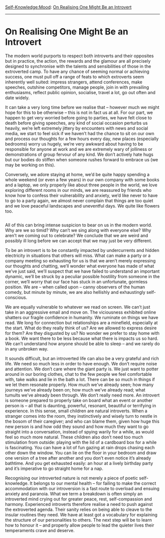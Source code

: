 [Self-Knowledge:](https://www.theschooloflife.com/thebookoflife/category/self-knowledge/)[Mood](https://www.theschooloflife.com/thebookoflife/category/self-knowledge/mood/): [On Realising One Might Be an Introvert](https://www.theschooloflife.com/thebookoflife/on-realising-one-might-be-an-introvert/)

* * *

# On Realising One Might Be an Introvert

The modern world purports to respect both introverts and their opposites but in practice, the action, the rewards and the glamour are all precisely designed to synchronise with the talents and sensibilities of those in the extroverted camp. To have any chance of seeming normal or achieving success, one must pull off a range of feats to which extroverts seem inherently well suited: impress strangers, attend conferences, make speeches, outshine competitors, manage people, join in with prevailing enthusiasms, reflect public opinion, socialise, travel a lot, go out often and date widely.

It can take a very long time before we realise that – however much we might hope for this to be otherwise – this is not in fact us at all. For our part, we happen to get very worried before going to parties, we have felt close to death before giving speeches, any kind of social occasion perturbs us heavily, we’re left extremely jittery by encounters with news and social media, we start to feel sick if we haven’t had the chance to sit on our own and process our thoughts for a few hours every day, new places (especially bedrooms) worry us hugely, we’re very awkward about having to be responsible for anyone at work and we are extremely wary of jolliness or demonstrations of group fervour of any kind. We don’t actively hate hugs but our bodies do stiffen when someone rushes forward to embrace us (we may be working on this).&nbsp;

Conversely, we adore staying at home, we’d be quite happy spending a whole weekend (or even a few years) in our own company with some books and a laptop, we only properly like about three people in the world, we love exploring different rooms in our minds, we are reassured by friends who know how to confess their vulnerability and anxiety, we’d like never to have to go to a party again, we almost never complain that things are too quiet and we love peaceful landscapes and uneventful days. We quite like flowers too.&nbsp;

<figure class="aligncenter"><img src="https://www.theschooloflife.com/thebookoflife/wp-content/uploads/2020/06/2018_CKS_15479_0008_000ben_nicholson_om_1942-1024x829.jpg" alt="" class="wp-image-24611" srcset="https://www.theschooloflife.com/thebookoflife/wp-content/uploads/2020/06/2018_CKS_15479_0008_000ben_nicholson_om_1942-1024x829.jpg 1024w, https://www.theschooloflife.com/thebookoflife/wp-content/uploads/2020/06/2018_CKS_15479_0008_000ben_nicholson_om_1942-300x243.jpg 300w, https://www.theschooloflife.com/thebookoflife/wp-content/uploads/2020/06/2018_CKS_15479_0008_000ben_nicholson_om_1942-768x622.jpg 768w" sizes="(max-width: 1024px) 100vw, 1024px"></figure>

All of this can bring intense suspicion to bear on us in the modern world. Why are we so timid? Why can’t we sing along with everyone else? Why aren’t we coming out to celebrate? We conclude that we are weird and possibly ill long before we can accept that we may just be very different.&nbsp;

To be an introvert is to be constantly impacted by undercurrents and hidden electricity in situations that others will miss. What can make a party or a company meeting so exhausting for us is that we aren’t merely expressing our thoughts and chatting, we’ll wonder what everyone has made of what we’ve just said, we’ll suspect that we have failed to understand an important dynamic, we’ll be struck by a peculiar possible hostility from someone in the corner, we’ll worry that our face has stuck in an unfortunate, gormless position. We are – when called upon – canny observers of the human comedy, but minute by minute, we are also hellishly and exhaustingly self-conscious.&nbsp;

We are equally vulnerable to whatever we read on screen. We can’t just take in an aggressive email and move on. The viciousness exhibited online shatters our fragile confidence in humanity. We ruminate on things we have read. We long for connection but relationships are a minefield, especially at the start. What do they really think of us? Are we allowed to express desire for them? Are they disgusted by us? No wonder we prefer to stay home with a book. We want there to be less because what there is impacts us so hard. We can’t understand how anyone should be able to sleep – and we rarely do in any unbroken way.

It sounds difficult, but an introverted life can also be a very grateful and rich life. We need so much less in order to have enough. We don’t require noise and attention. We don’t care where the giant party is. We just want to potter around in our boring clothes, chat to the few people we feel comfortable with, take walks and lie in the bath a lot. There can be so much in things if we let them resonate properly. How much we’ve already seen; how many journeys we’ve already been on; how much we’ve already read; what tumults we’ve already been through. We don’t really need more. An introvert is someone prepared to properly take on board what an event or another person is – all that is daunting, powerful, resonant, beautiful or terrifying in experience. In this sense, small children are natural introverts. When a stranger comes into the room, they instinctively and wisely turn to nestle in the bosom of their caregiver; and who can blame them, given how huge this new person is and how odd they sound and how much they want to go straight into a conversation, instead of spying warily for a while, as would feel so much more natural. These children also don’t need too much stimulation from outside: playing with the lid of a cardboard box for a while is fascinating. You can have a lot of fun gazing at rain drops chasing each other down the window. You can lie on the floor in your bedroom and draw one version of a tree after another and you don’t even notice it’s already bathtime. And you get exhausted easily: an hour at a lively birthday party and it’s imperative to go straight home for a nap.&nbsp;

Recognising our introverted nature is not merely a piece of poetic self-knowledge. It belongs to our mental health – for failing to make the correct accommodation with our introversion is a fast route to overload and ensuing anxiety and paranoia. What we term a breakdown is often simply an introverted mind crying out for greater peace, rest, self-compassion and harmony. Experienced introverts therefore realise a need to push against the extroverted agenda. Their sanity relies on being able to cleave to the insular routines they need. We have at least got a vocabulary for explaining the structure of our personalities to others. The next step will be to learn how to honour it – and properly allow people to lead the quieter lives their temperaments crave and deserve.
